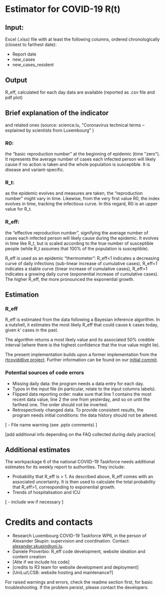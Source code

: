 # Estimator for COVID-19 R(t)

## Input:
Excel (.xlsx) file with at least the following columns, ordered chronologically (closest to farthest date):
- Report date
- new_cases
- new_cases_resident


## Output
R_eff, calculated for each day data are available (reported as .csv file and pdf plot)


## Brief explanation of the indicator
 and related ones (source: science.lu, "Coronavirus technical terms – explained by scientists from Luxembourg" )

### R0: 
the “basic reproduction number” at the beginning of epidemic (time "zero"). It represents the average number of cases each infected person will likely cause if no action is taken and the whole population is susceptible. It is disease and variant-specific.

### R_t: 
as the epidemic evolves and measures are taken, the “reproduction number” might vary in time. Likewise, from the very first value R0, the index evolves in time, tracking the infectious curve. In this regard, R0 is an upper value for R_t.

### R_eff: 
the “effective reproduction number”, signifying the average number of cases each infected person will likely cause during the epidemic. It evolves in time like R_t, but is scaled according to the true number of susceptible people (while R_t assumes that 100% of the population is susceptible).

R_eff is used as an epidemic “thermometer”: R_eff<1 indicates a decreasing curve of daily infections (sub-linear increase of cumulative cases), R_eff=1 indicates a stable curve (linear increase of cumulative cases), R_eff>1 indicates a growing daily curve (exponential increase of cumulative cases). The higher R_eff, the more pronounced the exponential growth.


## Estimation

### R_eff
R_eff is estimated from the data following a Bayesian inference algorithm. In a nutshell, it estimates the most likely R_eff that could cause k cases today, given k' cases in the past. 

The algorithm returns a most likely value and its associated 50% credible interval (where there is the highest confidence that the true value might lie).

The present implementation builds upon a former implementation from the [rtcoviddlive project](https://github.com/rtcovidlive/). Further information can be found on our [initial commit](https://github.com/ResearchLuxembourg/covid-19_reproductionNumber/blob/master/src/estimation_R_eff.ipynb).

### Potential sources of code errors
- Missing daily data: the program needs a data entry for each day.
- Typos in the input file (in particular, relate to the input columns labels).
- Flipped data reporting order: make sure that line 1 contains the most recent data value, line 2 the one from yesterday, and so on until the farthest one. The order should not be inverted.
- Retrospectively changed data. To provide consistent results, the program needs initial conditions: the data history should not be altered.

[ - File name warning (see .pptx comments) ]


[add additional info depending on the FAQ collected during daily practice]


## Additional estimates

The workpackage 6 of the national COVIID-19 Taskforce needs additional estimates for its weekly report to authorities. They include:
- Probability that R_eff is > 1. As described above, R_eff comes with an associated uncertainty. It is then used to calculate the total probability that R_eff>1, corresponding to exponential growth.
- Trends of hospitalisation and ICU

[ - include ww if necessary ]


# Credits and contacts

- Research Luxembourg COVID-19 Taskforce WP6, in the person of Alexander Skupin: supervision and coordination. Contact: alexander.skupin@uni.lu. 
- Daniele Proverbio: R_eff code development, website ideation and content creation
- [Atte if we include his code]
- [credits to R3 team for website development and deployment]
- [UniLu/LCSB: website hosting and maintenance?]


For raised warnings and errors, check the readme section first, for basic troubleshooting. 
If the problem persist, please contact the developers.

